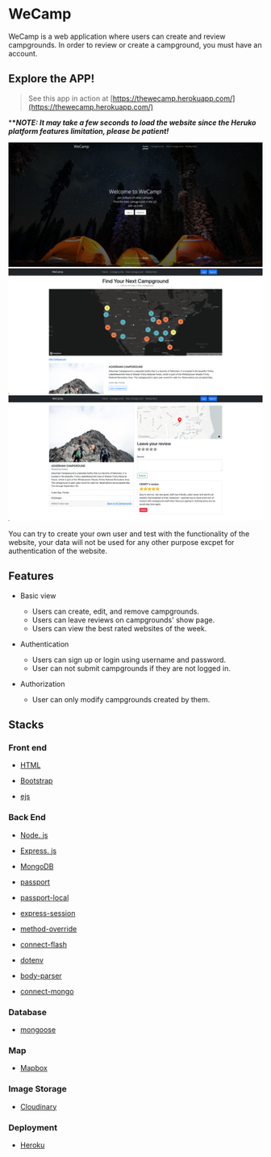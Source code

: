 # WeCamp

WeCamp is a web application where users can create and review campgrounds. In order to review or create a campground, you must have an account.

## Explore the APP!
> See this app in action at [https://thewecamp.herokuapp.com/](https://thewecamp.herokuapp.com/) <br>

***\**NOTE: It may take a few seconds to load the website since the Heruko platform features limitation, please be patient!***

![Home Page](./screenshots/homepage.png)
![Map Page](./screenshots/campgrounds.png)
![Show Page](./screenshots/showpage.png)

You can try to create your own user and test with the functionality of the website, your data will not be used for any other purpose excpet for authentication of the website.

## Features
* Basic view
  * Users can create, edit, and remove campgrounds.
  * Users can leave reviews on campgrounds' show page.
  * Users can view the best rated websites of the week.
  
* Authentication
  * Users can sign up or login using username and password.
  * User can not submit campgrounds if they are not logged in.

* Authorization
  * User can only modify campgrounds created by them.
  
## Stacks

### Front end
* [HTML](https://en.wikipedia.org/wiki/HTML5)

* [Bootstrap](https://getbootstrap.com)

* [ejs](https://ejs.co/)

### Back End
* [Node. js](https://nodejs.org)

* [Express. js](https://expressjs.com)

* [MongoDB](https://www.mongodb.com/)

* [passport](http://www.passportjs.org/)

* [passport-local](https://github.com/jaredhanson/passport-local#passport-local)

* [express-session](https://github.com/expressjs/session#express-session)

* [method-override](https://github.com/expressjs/method-override#method-override)

* [connect-flash](https://github.com/jaredhanson/connect-flash#connect-flash)

* [dotenv](https://www.npmjs.com/package/dotenv)

* [body-parser](https://www.npmjs.com/package/body-parser)

* [connect-mongo](https://www.npmjs.com/package/connect-mongo)

### Database
* [mongoose](http://mongoosejs.com/)

### Map
* [Mapbox](https://www.mapbox.com/)

### Image Storage
* [Cloudinary](https://cloudinary.com/)

### Deployment
* [Heroku](https://www.heroku.com/)
